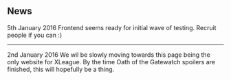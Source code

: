 ## News

<span class="timestamp">5th January 2016</span> Frontend seems ready for initial wave of testing. Recruit people if you can :)

****

<span class="timestamp">2nd January 2016</span> We wil be slowly moving towards this page being the only website for XLeague. By the time Oath of the Gatewatch spoilers are finished, this will hopefully be a thing.